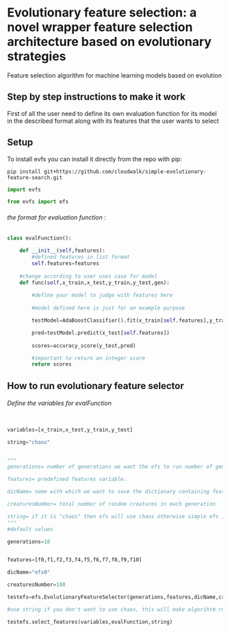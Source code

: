 # Evolutionary feature selection: a novel wrapper feature selection architecture based on evolutionary strategies
Feature selection algorithm for machine learning models based on evolution 

## Step by step instructions to make it work

First of all the user need to define its own evaluation function for its model in the described format along with its features that the user wants to select


## Setup

To install evfs you can install it directly from the repo with pip:

```pip install git+https://github.com/cloudwalk/simple-evolutionary-feature-search.git```

```python
import evfs 

from evfs import efs 

```

###### the format for evaluation function :

```python
class evalFunction():
    
    def __init__(self,features):
        #defined features in list format  
        self.features=features
    
    #change according to user uses case for model
    def func(self,x_train,x_test,y_train,y_test,gen):
        
        #define your model to judge with features here 
        
        #model defined here is just for an example purpose 

        testModel=AdaBoostClassifier().fit(x_train[self.features],y_train)

        pred=testModel.predict(x_test[self.features])
       
        scores=accuracy_score(y_test,pred)

        #important to return an integer score 
        return scores
```
## How to run evolutionary feature selector 

###### Define the variables for evalFunction

```python

variables=[x_train,x_test,y_train,y_test] 

string="chaos"


"""
generations= number of generations we want the efs to run number of generations < max number of features we want to discover i.e  generations < len(features ) 

features= predefined features variable.

dicName= name with which we want to save the dictionary containing features.

creaturesNumber= total number of random creatures in each generation 

string= if it is "chaos" then efs will use chaos otherwise simple efs ,default value for this variable is "chaos". 
"""
#default values 

generations=10 


features=[f0,f1,f2,f3,f4,f5,f6,f7,f8,f9,f10] 

dicName="efs0"

creaturesNumber=100

testefs=efs.EvolutionaryFeatureSelector(generations,features,dicName,creaturesNumber)

#use string if you don't want to use chaos, this will make algorihtm runs faster 

testefs.select_features(variables,evalFunction,string)

```



